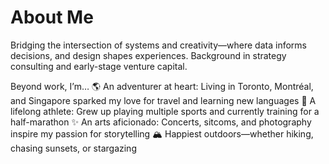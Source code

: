 # About Me
Bridging the intersection of systems and creativity—where data informs decisions, and design shapes experiences. Background in strategy consulting and early-stage venture capital.

Beyond work, I’m…
🌎 An adventurer at heart: Living in Toronto, Montréal, and Singapore sparked my love for travel and learning new languages
🙌 A lifelong athlete: Grew up playing multiple sports and currently training for a half-marathon
✨ An arts aficionado: Concerts, sitcoms, and photography inspire my passion for storytelling
🏔️ Happiest outdoors—whether hiking, chasing sunsets, or stargazing

<!--
**isabellegan/isabellegan** is a ✨ _special_ ✨ repository because its `README.md` (this file) appears on your GitHub profile.

Here are some ideas to get you started:

- 🔭 I’m currently working on ...
- 🌱 I’m currently learning ...
- 👯 I’m looking to collaborate on ...
- 🤔 I’m looking for help with ...
- 💬 Ask me about ...
- 📫 How to reach me: ...
- 😄 Pronouns: ...
- ⚡ Fun fact: ...
-->
